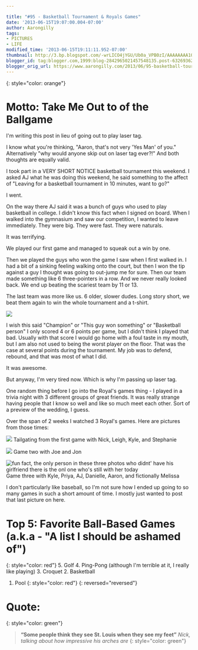 ```yaml
---

title: "#95 - Basketball Tournament & Royals Games"
date: '2013-06-15T19:07:00.004-07:00'
author: Aarongilly
tags:
- PICTURES
- LIFE
modified_time: '2013-06-15T19:11:11.952-07:00'
thumbnail: http://3.bp.blogspot.com/-wrLICO4jYGU/Ub0a_VPB0zI/AAAAAAAA108/L3EQ8BpC-sU/s72-c/IMG_20130615_205327.jpg
blogger_id: tag:blogger.com,1999:blog-2842965021457548135.post-6326936270373529942
blogger_orig_url: https://www.aarongilly.com/2013/06/95-basketball-tournament-royals-games.html
---
```


{: style="color: orange"}
# Motto: Take Me Out to of the Ballgame

I'm writing this post in lieu of going out to play laser tag.

I know what you're thinking, "Aaron, that's not very 'Yes Man' of you." Alternatively "why would anyone skip out on laser tag ever?!" And both thoughts are equally valid. 

I took part in a VERY SHORT NOTICE basketball tournament this weekend. I asked AJ what he was doing this weekend, he said something to the affect of "Leaving for a basketball tournament in 10 minutes, want to go?"

I went.

On the way there AJ said it was a bunch of guys who used to play basketball in college. I didn't know this fact when I signed on board. When I walked into the gymnasium and saw our competition, I wanted to leave immediately. They were big. They were fast. They were naturals. 

It was terrifying.

We played our first game and managed to squeak out a win by one. 

Then we played the guys who won the game I saw when I first walked in. I had a bit of a sinking feeling walking onto the court, but then I won the tip against a guy I thought was going to out-jump me for sure. Then our team made something like 6 three-pointers in a row. And we never really looked back. We end up beating the scariest team by 11 or 13.

The last team was more like us. 6 older, slower dudes. Long story short, we beat them again to win the whole tournament and a t-shirt.

![](http://3.bp.blogspot.com/-wrLICO4jYGU/Ub0a_VPB0zI/AAAAAAAA108/L3EQ8BpC-sU/s400/IMG_20130615_205327.jpg)

I wish this said "Champion" or "This guy won something" or "Basketball person"
I only scored 4 or 6 points per game, but I didn't think I played that bad. Usually with that score I would go home with a foul taste in my mouth, but I am also not used to being the worst player on the floor. That was the case at several points during the tournament. My job was to defend, rebound, and that was most of what I did. 

It was awesome.

But anyway, I'm very tired now. Which is why I'm passing up laser tag.

One random thing before I go into the Royal's games thing - I played in a trivia night with 3 different groups of great friends. It was really strange having people that I know so well and like so much meet each other. Sort of a preview of the wedding, I guess.

Over the span of 2 weeks I watched 3 Royal's games. Here are pictures from those times:

![](http://4.bp.blogspot.com/-K3yDRlCWjs8/Ub0bWblSU5I/AAAAAAAA11E/8nNkDnykrrE/s640/IMG_20130511_155458.jpg)
Tailgating from the first game with Nick, Leigh, Kyle, and Stephanie

![](http://3.bp.blogspot.com/-fqDqntxL9UA/Ub0brS0xVXI/AAAAAAAA11M/5CeAHh1rJWw/s640/IMG_20130607_190850.jpg)
Game two with Joe and Jon

![fun fact, the only person in these three photos who didnt' have his girlfriend there is the onl one who's still with her today](http://2.bp.blogspot.com/-BaPPyIRCi_4/Ub0b4dGcZ5I/AAAAAAAA11U/YmDjVxPyzxU/s640/Photoshop+Melissa+into+Royals+Group.png)
Game three with Kyle, Priya, AJ, Danielle, Aaron, and fictionally Melissa

I don't particularly like baseball, so I'm not sure how I ended up going to so many games in such a short amount of time. I mostly just wanted to post that last picture on here.

# Top 5: Favorite Ball-Based Games (a.k.a - "A list I should be ashamed of")
{: style="color: red"}
5. Golf
4. Ping-Pong (although I'm terrible at it, I really like playing)
3. Croquet
2. Basketball
1. Pool
{: style="color: red"}
{: reversed="reversed"}

# Quote: 
{: style="color: green"}
> **“Some people think they see St. Louis when they see my feet”**
<cite>Nick, talking about how impressive his arches are</cite>
{: style="color: green"}